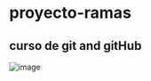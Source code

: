 # proyecto-ramas
## curso de git and gitHub


![image](https://github.com/user-attachments/assets/273d85fe-4d4e-4bac-b571-c6d0f3cbafdc)

